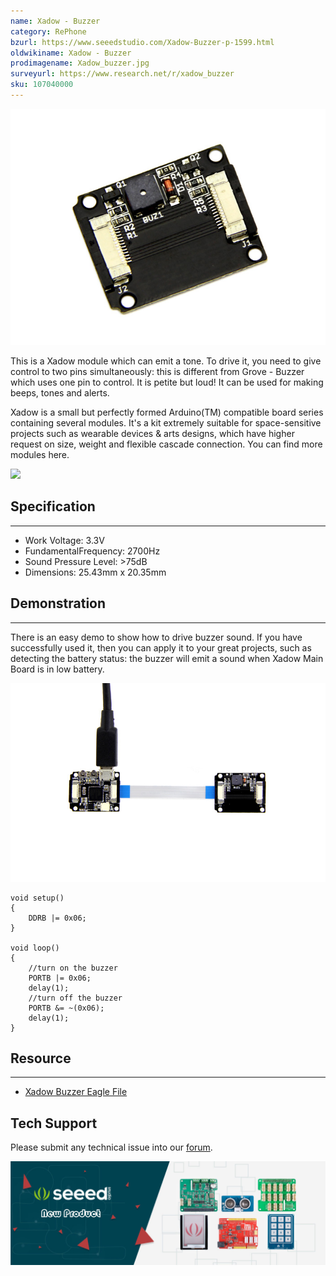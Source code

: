 ```yaml
---
name: Xadow - Buzzer
category: RePhone
bzurl: https://www.seeedstudio.com/Xadow-Buzzer-p-1599.html
oldwikiname: Xadow - Buzzer
prodimagename: Xadow_buzzer.jpg
surveyurl: https://www.research.net/r/xadow_buzzer
sku: 107040000
---
```

![](https://github.com/SeeedDocument/Xadow_Buzzer/raw/master/img/Xadow_buzzer.jpg)

This is a Xadow module which can emit a tone. To drive it, you need to give control to two pins simultaneously: this is different from Grove - Buzzer which uses one pin to control. It is petite but loud! It can be used for making beeps, tones and alerts.

Xadow is a small but perfectly formed Arduino(TM) compatible board series containing several modules. It's a kit extremely suitable for space-sensitive projects such as wearable devices & arts designs, which have higher request on size, weight and flexible cascade connection. You can find more modules here.

[![](https://github.com/SeeedDocument/Seeed-WiKi/raw/master/docs/images/300px-Get_One_Now_Banner-ragular.png)](https://www.seeedstudio.com/Xadow-Buzzer-p-1599.html)

## Specification
---
- Work Voltage: 3.3V
- FundamentalFrequency: 2700Hz
- Sound Pressure Level: >75dB
- Dimensions: 25.43mm x 20.35mm

## Demonstration
---
There is an easy demo to show how to drive buzzer sound. If you have successfully used it, then you can apply it to your great projects, such as detecting the battery status: the buzzer will emit a sound when Xadow Main Board is in low battery.

![](https://github.com/SeeedDocument/Xadow_Buzzer/raw/master/img/Buzzer_Usage.jpg)

```
void setup()
{
    DDRB |= 0x06;
}

void loop()
{
    //turn on the buzzer
    PORTB |= 0x06;
    delay(1);
    //turn off the buzzer
    PORTB &= ~(0x06);
    delay(1);
}
```

## Resource
---
- [Xadow Buzzer Eagle File](https://github.com/SeeedDocument/Xadow_Buzzer/raw/master/res/Xadow_Buzzer_eagle_file.zip)

## Tech Support
Please submit any technical issue into our [forum](http://forum.seeedstudio.com/). <br /><p style="text-align:center"><a href="https://www.seeedstudio.com/act-4.html?utm_source=wiki&utm_medium=wikibanner&utm_campaign=newproducts" target="_blank"><img src="https://github.com/SeeedDocument/Wiki_Banner/raw/master/new_product.jpg" /></a></p>